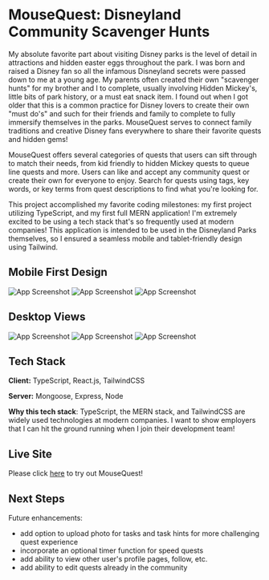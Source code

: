# MouseQuest: Disneyland Community Scavenger Hunts
My absolute favorite part about visiting Disney parks is the level of detail in attractions and hidden easter eggs throughout the park. I was born and raised a Disney fan so all the infamous Disneyland secrets were passed down to me at a young age. My parents often created their own "scavenger hunts" for my brother and I to complete, usually involving Hidden Mickey's, little bits of park history, or a must eat snack item. I found out when I got older that this is a common practice for Disney lovers to create their own "must do's" and such for their friends and family to complete to fully immersify themselves in the parks. MouseQuest serves to connect family traditions and creative Disney fans everywhere to share their favorite quests and hidden gems!

MouseQuest offers several categories of quests that users can sift through to match their needs, from kid friendly to hidden Mickey quests to queue line quests and more. Users can like and accept any community quest or create their own for everyone to enjoy. Search for quests using tags, key words, or key terms from quest descriptions to find what you're looking for.

This project accomplished my favorite coding milestones: my first project utilizing TypeScript, and my first full MERN application! I'm extremely excited to be using a tech stack that's so frequently used at modern companies! This application is intended to be used in the Disneyland Parks themselves, so I ensured a seamless mobile and tablet-friendly design using Tailwind.


## Mobile First Design

![App Screenshot](https://i.imgur.com/hLHQu3y.png)
![App Screenshot](https://i.imgur.com/qmwEScu.png)
![App Screenshot](https://i.imgur.com/7XudftX.png)

## Desktop Views
![App Screenshot](https://i.imgur.com/jK1Dwba.jpg)
![App Screenshot](https://i.imgur.com/PLGG1vy.jpg)
![App Screenshot](https://i.imgur.com/0v1CVzk.jpg)

## Tech Stack

**Client:** TypeScript, React.js, TailwindCSS

**Server:** Mongoose, Express, Node

**Why this tech stack**: TypeScript, the MERN stack, and TailwindCSS are widely used technologies at modern companies. I want to show employers that I can hit the ground running when I join their development team!


## Live Site
Please click [here](https://mousequest.dufrene.dev/) to try out MouseQuest!

## Next Steps

Future enhancements:
- add option to upload photo for tasks and task hints for more challenging quest experience
- incorporate an optional timer function for speed quests
- add ability to view other user's profile pages, follow, etc.
- add ability to edit quests already in the community

